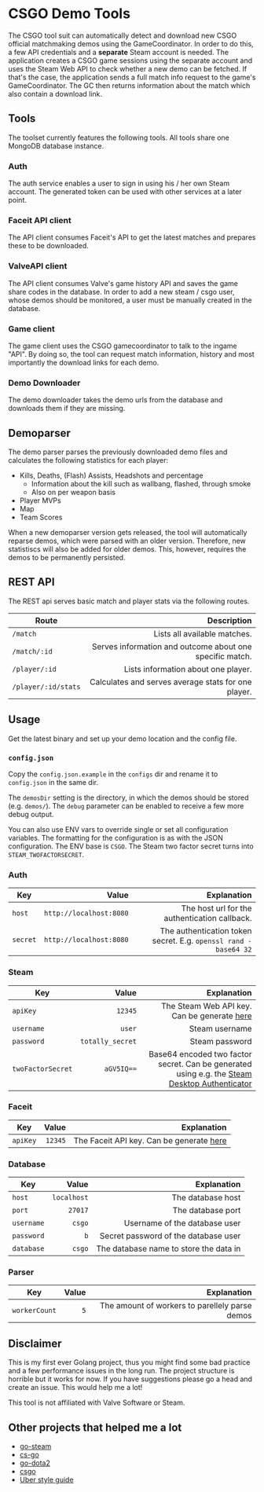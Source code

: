 # CSGO Demo Tools

The CSGO tool suit can automatically detect and download new CSGO official matchmaking demos using the GameCoordinator.
In order to do this, a few API credentials and a **separate** Steam account is needed. The application creates a CSGO game sessions using the separate account
and uses the Steam Web API to check whether a new demo can be fetched. If that's the case, the application sends a full match info request to the game's GameCoordinator.
The GC then returns information about the match which also contain a download link.

## Tools

The toolset currently features the following tools. All tools share one MongoDB database instance.

### Auth

The auth service enables a user to sign in using his / her own Steam account. The generated token can be used with other services at a later point.

### Faceit API client

The API client consumes Faceit's API to get the latest matches and prepares these to be downloaded.

### ValveAPI client

The API client consumes Valve's game history API and saves the game share codes in the database.
In order to add a new steam / csgo user, whose demos should be monitored, a user must be manually created in the database.

### Game client

The game client uses the CSGO gamecoordinator to talk to the ingame "API". By doing so, the tool can request match information, history and most importantly the download links for each demo.

### Demo Downloader

The demo downloader takes the demo urls from the database and downloads them if they are missing.

## Demoparser

The demo parser parses the previously downloaded demo files and calculates the following statistics for each player:
* Kills, Deaths, (Flash) Assists, Headshots and percentage
  * Information about the kill such as wallbang, flashed, through smoke
  * Also on per weapon basis
* Player MVPs
* Map
* Team Scores

When a new demoparser version gets released, the tool will automatically reparse demos, which were parsed with
an older version. Therefore, new statistiscs will also be added for older demos. This, however, requires the demos to be permanently persisted.

## REST API

The REST api serves basic match and player stats via the following routes.

| Route | Description |
|---------------------|-------------:|
| `/match`            | Lists all available matches. |
| `/match/:id`        | Serves information and outcome about one specific match. |
| `/player/:id`       | Lists information about one player. |
| `/player/:id/stats` | Calculates and serves average stats for one player. |

## Usage

Get the latest binary and set up your demo location and the config file.

### `config.json`

Copy the `config.json.example` in the `configs` dir and rename it to `config.json` in the same dir.

The `demosDir` setting is the directory, in which the demos should be stored (e.g. `demos/`).
The `debug` parameter can be enabled to receive a few more debug output.

You can also use ENV vars to override single or set all configuration variables. The formatting for the configuration is as with the JSON configuration. The ENV base is `CSGO`. The Steam two factor secret turns into `STEAM_TWOFACTORSECRET`.

### Auth

| Key   |      Value      |  Explanation |
|----------|-------------:|------:|
| `host` |   `http://localhost:8080`   |  The host url for the authentication callback. |
| `secret` |   `http://localhost:8080`   |  The authentication token secret. E.g. `openssl rand -base64 32` |

### Steam

| Key   |      Value      |  Explanation |
|----------|-------------:|------:|
| `apiKey` |   `12345`   | The Steam Web API key. Can be generate [here](https://steamcommunity.com/dev/apikey) |
| `username` |   `user`   |  Steam username |
| `password` |   `totally_secret`   |  Steam password |
| `twoFactorSecret` |   `aGV5IQ==`   | Base64 encoded two factor secret. Can be generated using e.g. the [Steam Desktop Authenticator](https://github.com/Jessecar96/SteamDesktopAuthenticator) |

### Faceit

| Key   |      Value      |  Explanation |
|----------|-------------:|------:|
| `apiKey` |   `12345`   | The Faceit API key. Can be generate [here](https://developers.faceit.com) |

### Database

| Key   |      Value      |  Explanation |
|----------|-------------:|------:|
| `host` |   `localhost`   |  The database host |
| `port` | `27017` | The database port |
| `username` |   `csgo`   |  Username of the database user |
| `password` |   `b`   |  Secret password of the database user |
| `database` |   `csgo`   | The database name to store the data in |

### Parser

| Key   |      Value      |  Explanation |
|----------|-------------:|------:|
| `workerCount` |   `5`   |  The amount of workers to parellely parse demos |

## Disclaimer

This is my first ever Golang project, thus you might find some bad practice and a few performance issues in the long run.
The project structure is horrible but it works for now. If you have suggestions please go a head and create an issue. This would help me a lot!

This tool is not affiliated with Valve Software or Steam.

## Other projects that helped me a lot

* [go-steam](https://github.com/Philipp15b/go-steam)
* [cs-go](https://github.com/Gacnt/cs-go)
* [go-dota2](https://github.com/paralin/go-dota2)
* [csgo](https://github.com/ValvePython/csgo)
* [Uber style guide](https://github.com/uber-go/guide/blob/master/style.md)
